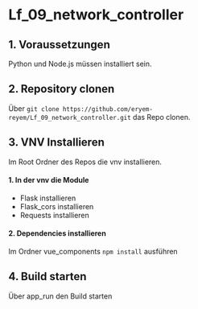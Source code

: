 # Lf_09_network_controller
## 1. Voraussetzungen
Python und Node.js müssen installiert sein.
## 2. Repository clonen
Über `git clone https://github.com/eryem-reyem/Lf_09_network_controller.git` das Repo clonen.
## 3. VNV Installieren
Im Root Ordner des Repos die vnv installieren.

#### 1. In der vnv die Module
* Flask installieren
* Flask_cors installieren
* Requests installieren


#### 2. Dependencies installieren
Im Ordner vue_components `npm install` ausführen

## 4. Build starten
Über app_run den Build starten
